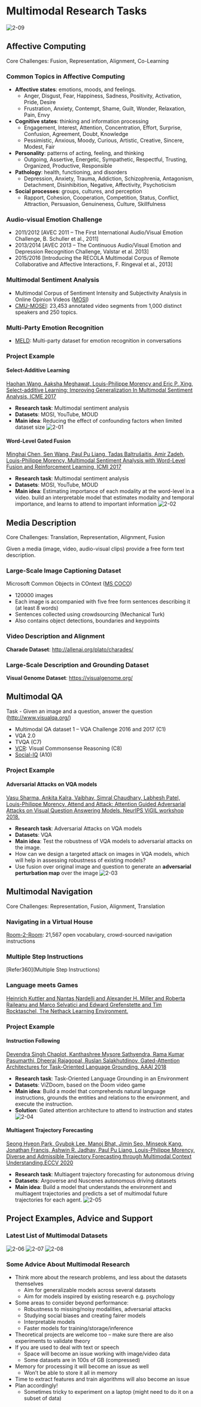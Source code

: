 # Multimodal Research Tasks

![2-09](/11-777MMML/images/2-09.png)

## Affective Computing

Core Challenges: Fusion, Representation, Alignment, Co-Learning

### Common Topics in Affective Computing

- **Affective states**: emotions, moods, and feelings.
  - Anger, Disgust, Fear, Happiness, Sadness, Positivity, Activation, Pride, Desire
  - Frustration, Anxiety, Contempt, Shame, Guilt, Wonder, Relaxation, Pain, Envy
- **Cognitive states**: thinking and information processing
  - Engagement, Interest, Attention, Concentration, Effort, Surprise, Confusion, Agreement, Doubt, Knowledge
  - Pessimistic, Anxious, Moody, Curious, Artistic, Creative, Sincere, Modest, Fair
- **Personality**: patterns of acting, feeling, and thinking
  - Outgoing, Assertive, Energetic, Sympathetic, Respectful, Trusting, Organized, Productive, Responsible
- **Pathology**: health, functioning, and disorders
  - Depression, Anxiety, Trauma, Addiction, Schizophrenia, Antagonism, Detachment, Disinhibition, Negative, Affectivity, Psychoticism
- **Social processes**: groups, cultures, and perception
  - Rapport, Cohesion, Cooperation, Competition, Status, Conflict, Attraction, Persuasion, Genuineness, Culture, Skillfulness

### Audio-visual Emotion Challenge
- 2011/2012 [AVEC 2011 – The First International Audio/Visual Emotion Challenge, B. Schuller et al., 2011]
- 2013/2014 [AVEC 2013 – The Continuous Audio/Visual Emotion and Depression Recognition Challenge, Valstar et al. 2013]
- 2015/2016 [Introducing the RECOLA Multimodal Corpus of Remote Collaborative and Affective Interactions, F. Ringeval et al., 2013]

### Multimodal Sentiment Analysis

- Multimodal Corpus of Sentiment Intensity and Subjectivity Analysis in Online Opinion Videos ([MOSI](https://docs.google.com/forms/d/e/1FAIpQLSd8LfYr1AZuxeNBNlRUwl8coSoB52qj53Wd9WTwoWEplC4djQ/viewform?c=0&w=1))
- [CMU-MOSEI](https://github.com/A2Zadeh/CMU-MultimodalSDK): 23,453 annotated video segments from 1,000 distinct speakers and 250 topics.

### Multi-Party Emotion Recognition

- [MELD](https://affective-meld.github.io/): Multi-party dataset for emotion recognition in conversations

### Project Example

#### Select-Additive Learning

[Haohan Wang, Aaksha Meghawat, Louis-Philippe Morency and Eric P. Xing, Select-additive Learning: Improving Generalization In Multimodal Sentiment Analysis, ICME 2017](https://arxiv.org/abs/1609.05244)
- **Research task**: Multimodal sentiment analysis
- **Datasets**: MOSI, YouTube, MOUD
- **Main idea**: Reducing the effect of confounding factors when limited dataset size
![2-01](/11-777MMML/images/2-01.png)

#### Word-Level Gated Fusion

[Minghai Chen, Sen Wang, Paul Pu Liang, Tadas Baltrušaitis, Amir Zadeh, Louis-Philippe Morency, Multimodal Sentiment Analysis with Word-Level Fusion and Reinforcement Learning, ICMI 2017](https://arxiv.org/abs/1802.00924)
- **Research task**: Multimodal sentiment analysis
- **Datasets**: MOSI, YouTube, MOUD
- **Main idea**: Estimating importance of each modality at the word-level in a video. build an interpretable model that estimates modality and temporal importance, and learns to attend to important information
![2-02](/11-777MMML/images/2-02.png)

## Media Description

Core Challenges: Translation, Representation, Alignment, Fusion

Given a media (image, video, audio-visual clips) provide a free form text description.

### Large-Scale Image Captioning Dataset

Microsoft Common Objects in COntext ([MS COCO](https://cocodataset.org/#home))
- 120000 images
- Each image is accompanied with five free form sentences describing it (at least 8 words)
- Sentences collected using crowdsourcing (Mechanical Turk)
- Also contains object detections, boundaries and keypoints

### Video Description and Alignment

**Charade Dataset**: http://allenai.org/plato/charades/

### Large-Scale Description and Grounding Dataset

**Visual Genome Dataset**: https://visualgenome.org/

## Multimodal QA

Task - Given an image and a question, answer the question (http://www.visualqa.org/)

- Multimodal QA dataset 1 – VQA Challenge 2016 and 2017 (C1)
- VQA 2.0
- TVQA (C7)
- [VCR](https://visualcommonsense.com/): Visual Commonsense Reasoning (C8)
- [Social-IQ](https://www.thesocialiq.com/) (A10)

### Project Example

#### Adversarial Attacks on VQA models

[Vasu Sharma, Ankita Kalra, Vaibhav, Simral Chaudhary, Labhesh Patel, Louis-Philippe Morency, Attend and Attack: Attention Guided Adversarial Attacks on Visual Question Answering Models. NeurIPS ViGIL workshop 2018.](https://nips2018vigil.github.io/static/papers/accepted/33.pdf)
- **Research task**: Adversarial Attacks on VQA models
- **Datasets**: VQA
- **Main idea**: Test the robustness of VQA models to adversarial attacks on the image.
- How can we design a targeted attack on images in VQA models, which will help in assessing robustness of existing models? 
- Use fusion over original image and question to generate an **adversarial perturbation map** over the image
![2-03](/11-777MMML/images/2-03.png)

## Multimodal Navigation

Core Challenges: Representation, Fusion, Alignment, Translation

### Navigating in a Virtual House

[Room-2-Room](https://bringmeaspoon.org/): 21,567 open vocabulary, crowd-sourced navigation instructions

### Multiple Step Instructions

[Refer360](Multiple Step Instructions)

### Language meets Games

[Heinrich Kuttler and Nantas Nardelli and Alexander H. Miller and Roberta Raileanu and Marco Selvatici and Edward Grefenstette and Tim Rocktaschel, The Nethack Learning Environment.](https://arxiv.org/abs/2006.13760)

### Project Example

####  Instruction Following

[Devendra Singh Chaplot, Kanthashree Mysore Sathyendra, Rama Kumar Pasumarthi, Dheeraj Rajagopal, Ruslan Salakhutdinov, Gated-Attention Architectures for Task-Oriented Language Grounding. AAAI 2018](https://arxiv.org/abs/1706.07230)
- **Research task**: Task-Oriented Language Grounding in an Environment
- **Datasets**: ViZDoom, based on the Doom video game
- **Main idea**: Build a model that comprehends natural language instructions, grounds the entities and relations to the environment, and execute the instruction.
- **Solution**: Gated attention architecture to attend to instruction and states
![2-04](/11-777MMML/images/2-04.png)

#### Multiagent Trajectory Forecasting

[Seong Hyeon Park, Gyubok Lee, Manoj Bhat, Jimin Seo, Minseok Kang, Jonathan Francis, Ashwin R. Jadhav, Paul Pu Liang, Louis-Philippe Morency, Diverse and Admissible Trajectory Forecasting through Multimodal Context Understanding.ECCV 2020](https://arxiv.org/abs/1706.07230)
- **Research task**: Multiagent trajectory forecasting for autonomous driving
- **Datasets**: Argoverse and Nuscenes autonomous driving datasets
- **Main idea**: Build a model that understands the environment and multiagent trajectories and predicts a set of multimodal future trajectories for each agent.
![2-05](/11-777MMML/images/2-05.png)

## Project Examples, Advice and Support

### Latest List of Multimodal Datasets

![2-06](/11-777MMML/images/2-06.png)
![2-07](/11-777MMML/images/2-07.png)
![2-08](/11-777MMML/images/2-08.png)

### Some Advice About Multimodal Research

- Think more about the research problems, and less about the datasets themselves
  - Aim for generalizable models across several datasets
  - Aim for models inspired by existing research e.g. psychology
- Some areas to consider beyond performance:
  - Robustness to missing/noisy modalities, adversarial attacks
  - Studying social biases and creating fairer models
  - Interpretable models
  - Faster models for training/storage/inference
- Theoretical projects are welcome too – make sure there are also experiments to validate theory
- If you are used to deal with text or speech
  - Space will become an issue working with image/video data
  - Some datasets are in 100s of GB (compressed)
- Memory for processing it will become an issue as well
  - Won’t be able to store it all in memory
- Time to extract features and train algorithms will also become an issue
- Plan accordingly!
  - Sometimes tricky to experiment on a laptop (might need to do it on a subset of data)


